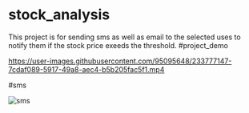 # stock_analysis
This project is for sending sms as well as email to the selected uses to notify them if the stock price exeeds the threshold.
#project_demo


https://user-images.githubusercontent.com/95095648/233777147-7cdaf089-5917-49a8-aec4-b5b205fac5f1.mp4

#sms

![sms](https://user-images.githubusercontent.com/95095648/233795631-654ee7b6-d832-4d20-b490-a03d1e359650.jpg)
